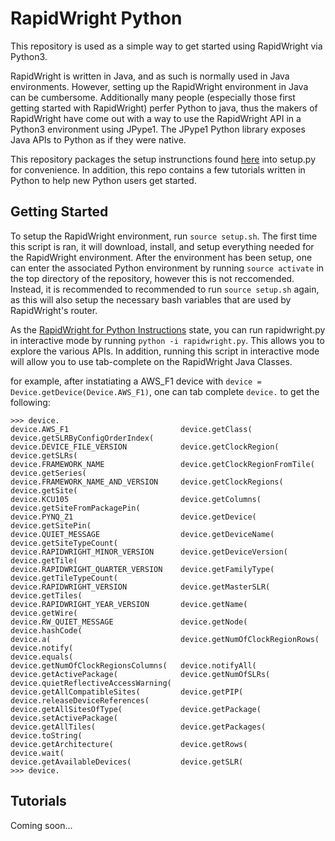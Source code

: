 # RapidWright Python
This repository is used as a simple way to get started using RapidWright via Python3. 

RapidWright is written in Java, and as such is normally used in Java environments. 
However, setting up the RapidWright environment in Java can be cumbersome. 
Additionally many people (especially those first getting started with RapidWright) perfer Python to java, thus the makers of RapidWright have come out with a way to use the RapidWright API in a Python3 environment using JPype1.
The JPype1 Python library exposes Java APIs to Python as if they were native.

This repository packages the setup instrunctions found [here](https://www.rapidwright.io/docs/Install_RapidWright_as_a_Python_PIP_Package.html) into setup.py for convenience.
In addition, this repo contains a few tutorials written in Python to help new Python users get started.

## Getting Started

To setup the RapidWright environment, run `source setup.sh`.
The first time this script is ran, it will download, install, and setup everything needed for the RapidWright environment.
After the environment has been setup, one can enter the associated Python environment by running `source activate` in the top directory of the repository, however this is not reccomended.
Instead, it is recommended to recommended to run `source setup.sh` again, as this will also setup the necessary bash variables that are used by RapidWright's router.

As the [RapidWright for Python Instructions](https://www.rapidwright.io/docs/Install_RapidWright_as_a_Python_PIP_Package.html) state, you can run rapidwright.py in interactive mode by running `python -i rapidwright.py`.
This allows you to explore the various APIs. In addition, running this script in interactive mode will allow you to use tab-complete on the RapidWright Java Classes.

for example, after instatiating a AWS_F1 device with `device = Device.getDevice(Device.AWS_F1)`, one can tab complete `device.` to get the following:
```
>>> device.
device.AWS_F1                         device.getClass(                      device.getSLRByConfigOrderIndex(
device.DEVICE_FILE_VERSION            device.getClockRegion(                device.getSLRs(
device.FRAMEWORK_NAME                 device.getClockRegionFromTile(        device.getSeries(
device.FRAMEWORK_NAME_AND_VERSION     device.getClockRegions(               device.getSite(
device.KCU105                         device.getColumns(                    device.getSiteFromPackagePin(
device.PYNQ_Z1                        device.getDevice(                     device.getSitePin(
device.QUIET_MESSAGE                  device.getDeviceName(                 device.getSiteTypeCount(
device.RAPIDWRIGHT_MINOR_VERSION      device.getDeviceVersion(              device.getTile(
device.RAPIDWRIGHT_QUARTER_VERSION    device.getFamilyType(                 device.getTileTypeCount(
device.RAPIDWRIGHT_VERSION            device.getMasterSLR(                  device.getTiles(
device.RAPIDWRIGHT_YEAR_VERSION       device.getName(                       device.getWire(
device.RW_QUIET_MESSAGE               device.getNode(                       device.hashCode(
device.a(                             device.getNumOfClockRegionRows(       device.notify(
device.equals(                        device.getNumOfClockRegionsColumns(   device.notifyAll(
device.getActivePackage(              device.getNumOfSLRs(                  device.quietReflectiveAccessWarning(
device.getAllCompatibleSites(         device.getPIP(                        device.releaseDeviceReferences(
device.getAllSitesOfType(             device.getPackage(                    device.setActivePackage(
device.getAllTiles(                   device.getPackages(                   device.toString(
device.getArchitecture(               device.getRows(                       device.wait(
device.getAvailableDevices(           device.getSLR(
>>> device.
```

## Tutorials
Coming soon...
